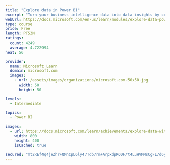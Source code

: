 ```yaml
---
title: "Explore data in Power BI"
excerpt: "Turn your business intelligence data into data insights by creating and configuring Power BI dashboards."
webUrl: https://docs.microsoft.com/en-us/learn/modules/explore-data-power-bi/
type: course
price: Free
length: PT53M
ratings:
  count: 4249
  average: 4.722994
heat: 56

provider:
  name: Microsoft Learn
  domain: microsoft.com
  images:
    - url: /assets/images/organizations/microsoft.com-50x50.jpg
      width: 50
      height: 50

levels:
  - Intermediate

topics:
  - Power BI

images:
  - url: https://docs.microsoft.com/learn/achievements/explore-data-with-power-bi-desktop-social.png
    width: 800
    height: 400
    isCached: true

secured: "mt2REf4q4jeZhr+QMnCpL6ly47Tdb7rm+ArpxdpRODF/t4LuHVMMsCgFL/d6yLV5bE9zKdET+SZWGpWKl5lzNsbBM1/x+JxdWpGtrBA9F7MAYewe/ghAxIO0XQi/kSDnMD0/LjebLAb80QNmNiukYCZ20z0Tz2iRqE4+9S5hW7R0Z/XOzTE0hjhtWxqRioK4AVjsJ1hNGrEmbPF+vB4YaoSRlqf10zAYBNhAVHmfDEsCXTPR8F5mU3ECrWGgni9MOxIoF4KcLERn+QQqZw/8IoOX9btFxEZdaJ52M9AcxJn1v2QE8tTC0h0PCVtxqzcTUO41uobTADAEfrGqbSROXancTJxmxqgbCn0zl77m5lDLq0D8ghBqi030+8y0uzNAosEIcBEocOThdMY6cT5+Pp5UfTRHsI2hJKCrkUBCjjM=;AFJxCaB/DIhf3MBV2FT62A=="
---
```


